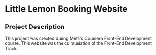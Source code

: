 # Little Lemon Booking Website

## Project Description
This project was created during Meta's Coursera Front-End Development course. This website was the culmuniation of the Front-End Development Track.


